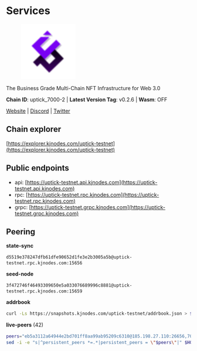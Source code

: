 # Services

<figure><img src="https://raw.githubusercontent.com/kj89/cosmos-images/main/logos/uptick.png" width="150" alt=""><figcaption></figcaption></figure>

The Business Grade Multi-Chain NFT Infrastructure for Web 3.0

**Chain ID**: uptick_7000-2 | **Latest Version Tag**: v0.2.6 | **Wasm**: OFF

[Website](https://uptick.network) | [Discord](https://discord.gg/UzeHS7fu5H) | [Twitter](https://twitter.com/uptickproject)




## Chain explorer
[https://explorer.kjnodes.com/uptick-testnet](https://explorer.kjnodes.com/uptick-testnet)

## Public endpoints

* api: [https://uptick-testnet.api.kjnodes.com](https://uptick-testnet.api.kjnodes.com)
* rpc: [https://uptick-testnet.rpc.kjnodes.com](https://uptick-testnet.rpc.kjnodes.com)
* grpc: [https://uptick-testnet.grpc.kjnodes.com](https://uptick-testnet.grpc.kjnodes.com)

## Peering

**state-sync**

```text
d5519e378247dfb61dfe90652d1fe3e2b3005a5b@uptick-testnet.rpc.kjnodes.com:15656
```

**seed-node**

```text
3f472746f46493309650e5a033076689996c8881@uptick-testnet.rpc.kjnodes.com:15659
```

**addrbook**
```bash
curl -Ls https://snapshots.kjnodes.com/uptick-testnet/addrbook.json > $HOME/.uptickd/config/addrbook.json
```

**live-peers** (42)
```bash
peers="eb5a3112a64944e2bd701ff8aa99ab95209c6310@185.198.27.110:26656,70c19420bb2d40c5a6c3466c69ead6e0877b9cc7@45.85.250.108:26656,07df6fd3f41c4bda761931831439ab248eb3dae4@91.223.3.190:55056,7849e4320385434b0828a3e0206a3b69767393f6@65.109.91.227:26656,11995495f726f4e4c2ab74862fdb30e87c167448@65.108.195.235:27656,d5519e378247dfb61dfe90652d1fe3e2b3005a5b@65.109.68.190:15656,7dace139a0389ca95c5eda64ddf19a01e6d60d02@95.214.52.206:26656,7a4f1c0baa2ff31c02163fb658c4eb8d119193c7@95.214.52.173:18656,a489dcbd4c5b7ef20d77c51dba217e85c631f463@65.108.105.48:20456,b483acbcae7ccd1244f588144245e9d1124c3de5@88.99.56.200:26666,502ffdfc6b8cff50736228f44dbb6c1fab7b09e9@130.185.119.243:15656,b14b4e3a46180eccf00d816aed5338db925e2237@185.225.191.149:26656,af5262526a0800a29a0a7194e1488a9fa62d0005@195.3.223.208:26656,fb2308819cefcdd8a74e957f82156625c47c42bc@65.108.229.95:26656,94734f927b16ff91f5e45875396295d6173ca918@74.50.70.118:11574,d0a53deabbc668a5bade8fc8b92cb9b0cba48c94@65.109.117.229:36656,49c86b1fdc3f99ac3108904aef4f64297f3f1415@209.222.97.81:26656,1c66685cbf5c8dc0a739eb57c896d35eb2eed17c@141.94.139.233:28656,661e4acbdb446e543e5e86831b5750df829bc0e0@65.109.19.146:26656,737e25ce01c94b20bdcb3d9ce642837ae7f4069a@135.181.116.9:31301,d8777278648d8fc93800692a8b96a7f104df4f9a@194.163.135.127:26656,a818920590d15226a206ec4c73b1c5c20c56a435@65.21.134.202:26666,dd8080d9ea1f3830370a4f51ca6fe858a3d32191@65.108.72.253:11656,d42cf28de5fcf5786d78fce2936633c9eb927b2e@65.109.84.214:56656,1cc42ab449f3e3877d8f69ad78182cf9e07c2475@75.119.159.159:29656,7840c994f5d84bf114ebb10ba704ded1c1bd12fd@65.109.112.20:11054,e24bde7fe207160442fe6b93ee376a739def5757@51.222.248.153:26656,dedd92019e364182bc24e7d4052fd7cefa94a976@65.108.200.60:20656,9fda526bd693e6b35a877a087f0061d4f20a7fba@65.108.108.52:20656,5739ae6fab71ec95fb3112f4d1ea2845782fa9f7@54.92.137.6:26656,df947c97569978a76c2e9ce2e6bb87a3da64e8e0@199.175.98.112:26656,b9d3fe835ded0b93c39befad43fb3c4964ae740f@91.195.101.100:26656,8f6fbc1a1119f5827e1768aca3577724460fb61f@157.90.213.40:26656,f58fd7ff25183e7e0dc3c35e667641129a8bc2cd@144.76.27.79:26656,ea3d5313e318da0b395b017a6ba7edffc1c93716@23.92.79.34:26766,0afb5ce897e69eec34fb32bf87f4a2f93f79e0b3@65.109.65.210:30656,2c952455a0e425081b54855091ab84c1fe73c4bc@65.108.231.124:10656,2298edffe9306e4d9370233c1d29dab567829095@144.91.78.28:26656,5279dd29f49dc5b0b27802af0d475294144c8e6f@65.109.6.21:26656,45f58ce671967a10933ea3e2279be03f0ebcb42c@85.114.134.219:16656,29b9ad4e0eee5869a7bfc20bc3eecdfab668dc38@94.181.20.28:27656,f97a75fb69d3a5fe893dca7c8d238ccc0bd66a8f@94.23.23.189:6969"
sed -i -e "s|^persistent_peers *=.*|persistent_peers = \"$peers\"|" $HOME/.uptickd/config/config.toml
```
